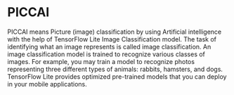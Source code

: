 # PICCAI
PICCAI means Picture (image) classification by using Artificial intelligence with the help of TensorFlow Lite Image Classification model. The task of identifying what an image represents is called image classification. An image classification model is trained to recognize various classes of images. For example, you may train a model to recognize photos representing three different types of animals: rabbits, hamsters, and dogs. TensorFlow Lite provides optimized pre-trained models that you can deploy in your mobile applications. 
